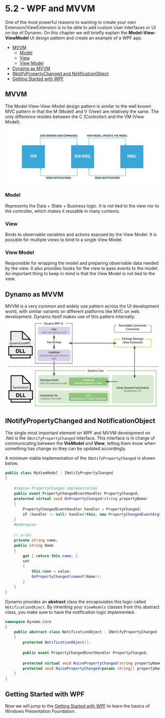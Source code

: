 # 5.2 - WPF and MVVM <!-- omit in toc --> 

One of the most powerful reasons to wanting to create your own Extension/ViewExtension is to be able to add custom User Interfaces or UI on top of Dynamo. On this chapter we will briefly explain the **Model-View-ViewModel** UI design pattern and create an example of a WPF app.

- [MVVM](#mvvm)
  - [Model](#model)
  - [View](#view)
  - [View Model](#view-model)
- [Dynamo as MVVM](#dynamo-as-mvvm)
- [INotifyPropertyChanged and NotificationObject](#inotifypropertychanged-and-notificationobject)
- [Getting Started with WPF](#getting-started-with-wpf)

## MVVM
The Model-View-View-Model design pattern is similar to the well known MVC pattern in that the M (Model) and V (View) are relatively the same. The only difference resides between the C (Controller) and the VM (View Model).

![MVVM](assets/03-MVVM.png)

### Model
Represents the Data + State + Business logic. It is not tied to the view nor to the controller, which makes it reusable in many contexts.

### View
Binds to observable variables and actions exposed by the View Model. It is possible for multiple views to bind to a single View Model.

### View Model
Responsible for wrapping the model and preparing observable data needed by the view. It also provides hooks for the view to pass events to the model. An important thing to keep in mind is that the View Model is not tied to the view.

## Dynamo as MVVM 
MVVM is a very common and widely use pattern across the UI development world, with similar variants on different platforms like MVC on web development. Dynamo itself makes use of this pattern internally.
![Dynamo as MVVM](assets/03-DynamoAsMVVM.png)

## INotifyPropertyChanged and NotificationObject
The single most important element on WPF and MVVM development on .Net is the `INotifyPropertyChanged` interface. This interface is in charge of communicating between the **VieModel** and **View**, letting them know when something has change so they can be updated accordingly.

A minimum viable implementation of the `INotifyPropertyChanged` is shown below.
```csharp
public class MyViewModel : INotifyPropertyChanged
{

    #region PropertyChanged implementation
    public event PropertyChangedEventHandler PropertyChanged;
    protected virtual void OnPropertyChanged(string propertyName)
    {
        PropertyChangedEventHandler handler = PropertyChanged;
        if (handler != null) handler(this, new PropertyChangedEventArgs(propertyName));
    }
    #endregion

    // props
    private string name;
    public string Name
    {
        get { return this.name; }
        set 
        { 
            this.name = value;
            OnPropertyChanged(nameof(Name));
        }
    }
}
```

Dynamo provides an **abstract** class the encapsulates this logic called `NotificationObject`. By inheriting your `ViewModels`  classes from this abstract class, you make sure to have the notification logic implemented.
```csharp
namespace Dynamo.Core
{
    public abstract class NotificationObject : INotifyPropertyChanged
    {
        protected NotificationObject();

        public event PropertyChangedEventHandler PropertyChanged;

        protected virtual void RaisePropertyChanged(string propertyName);
        protected void RaisePropertyChanged(params string[] propertyNames);
    }
}
```

## Getting Started with WPF

Now we will jump to the [Getting Started with WPF](../04-ExplicitNodes/01-GettingStartedWithWPF.md) to learn the basics of Windows Presentation Foundation.